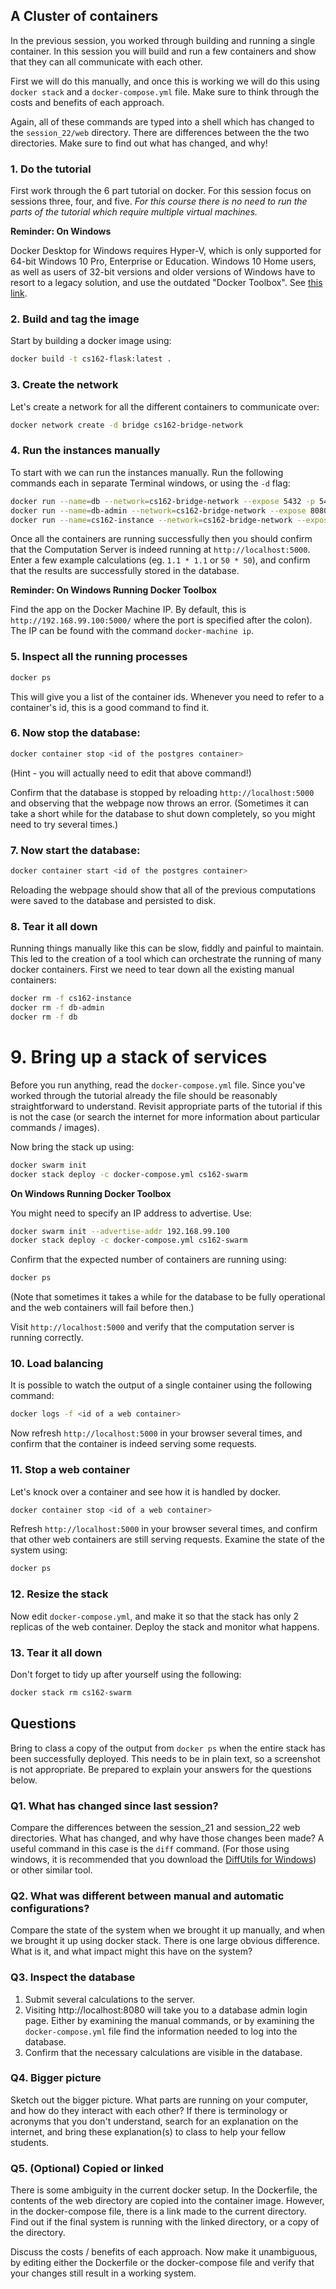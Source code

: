 ## A Cluster of containers

In the previous session, you worked through building and running a single
container.  In this session you will build and run a few containers and show
that they can all communicate with each other.

First we will do this manually, and once this is working we will do this using
`docker stack` and a `docker-compose.yml` file. Make sure to think through the
costs and benefits of each approach.

Again, all of these commands are typed into a shell which has changed to the
`session_22/web` directory.  There are differences between the the two
directories.  Make sure to find out what has changed, and why!

### 1. Do the tutorial
First work through the 6 part tutorial on docker.  For this session focus on
sessions three, four, and five.  *For this course there is no need to run
the parts of the tutorial which require multiple virtual machines.*

**Reminder: On Windows**

Docker Desktop for Windows requires Hyper-V, which is only supported for 64-bit Windows 10 Pro, Enterprise or Education. Windows 10 Home users, as well as users of 32-bit versions and older versions of Windows have to resort to a legacy solution, and use the outdated "Docker Toolbox". See [this link](https://docs.docker.com/toolbox/toolbox_install_windows/).

### 2. Build and tag the image
Start by building a docker image using:
```bash
docker build -t cs162-flask:latest .
```

### 3. Create the network
Let's create a network for all the different containers to communicate over:
```bash
docker network create -d bridge cs162-bridge-network
```

### 4. Run the instances manually
To start with we can run the instances manually. Run the following commands each in separate Terminal windows, or using the `-d` flag:
```bash
docker run --name=db --network=cs162-bridge-network --expose 5432 -p 5432:5432/tcp -e "POSTGRES_DB=cs162" -e "POSTGRES_USER=cs162_user" -e "POSTGRES_PASSWORD=cs162_password" postgres:alpine
docker run --name=db-admin --network=cs162-bridge-network --expose 8080 -p 8080:8080/tcp adminer
docker run --name=cs162-instance --network=cs162-bridge-network --expose 5000 -p 5000:5000/tcp cs162-flask
```
Once all the containers are running successfully then you should confirm that
the Computation Server is indeed running at `http://localhost:5000`.  Enter a
few example calculations (eg. `1.1 * 1.1` or `50 * 50`), and confirm that the
results are successfully stored in the database.

**Reminder: On Windows Running Docker Toolbox**

Find the app on the Docker Machine IP. By default, this is `http://192.168.99.100:5000/` where the port is specified after the colon). The IP can be found with the command `docker-machine ip`.

### 5. Inspect all the running processes
```bash
docker ps
```
This will give you a list of the container ids.  Whenever you need to refer to
a container's id, this is a good command to find it.

### 6. Now stop the database:
```bash
docker container stop <id of the postgres container>
```
(Hint - you will actually need to edit that above command!)

Confirm that the database is stopped by reloading `http://localhost:5000` and
observing that the webpage now throws an error. (Sometimes it can take a short
while for the database to shut down completely, so you might need to try
several times.)

### 7. Now start the database:
```bash
docker container start <id of the postgres container>
```
Reloading the webpage should show that all of the previous computations were
saved to the database and persisted to disk.

### 8. Tear it all down
Running things manually like this can be slow, fiddly and painful to maintain.
This led to the creation of a tool which can orchestrate the running of many
docker containers. First we need to tear down all the existing manual
containers:
```bash
docker rm -f cs162-instance
docker rm -f db-admin
docker rm -f db
```

# 9. Bring up a stack of services
Before you run anything, read the `docker-compose.yml` file.  Since you've
worked through the tutorial already the file should be reasonably
straightforward to understand.  Revisit appropriate parts of the tutorial if
this is not the case (or search the internet for more information about
particular commands / images).

Now bring the stack up using:
```bash
docker swarm init
docker stack deploy -c docker-compose.yml cs162-swarm
```

**On Windows Running Docker Toolbox**

You might need to specify an IP address to advertise. Use:
```bash
docker swarm init --advertise-addr 192.168.99.100
docker stack deploy -c docker-compose.yml cs162-swarm
```

Confirm that the expected number of containers are running using:
```bash
docker ps
```
(Note that sometimes it takes a while for the database to be fully operational
and the web containers will fail before then.)

Visit `http://localhost:5000` and verify that the computation server is running
correctly.

### 10. Load balancing
It is possible to watch the output of a single container using the following
command:
```bash
docker logs -f <id of a web container>
```
Now refresh `http://localhost:5000` in your browser several times, and confirm
that the container is indeed serving some requests.

### 11. Stop a web container
Let's knock over a container and see how it is handled by docker.
```bash
docker container stop <id of a web container>
```
Refresh `http://localhost:5000` in your browser several times, and confirm that
other web containers are still serving requests.
Examine the state of the system using:
```bash
docker ps
```

### 12. Resize the stack
Now edit `docker-compose.yml`, and make it so that the stack has only 2 replicas
of the web container. Deploy the stack and monitor what happens.

### 13. Tear it all down
Don't forget to tidy up after yourself using the following:
```bash
docker stack rm cs162-swarm
```


## Questions
Bring to class a copy of the output from `docker ps` when the entire stack has
been successfully deployed. This needs to be in plain text, so a screenshot is
not appropriate.  Be prepared to explain your answers for the questions below.

### Q1. What has changed since last session?
Compare the differences between the session_21 and session_22 web directories.
What has changed, and why have those changes been made?  A useful command in
this case is the `diff` command.  (For those using windows, it is recommended
that you download the [DiffUtils for Windows](http://gnuwin32.sourceforge.net/packages/diffutils.htm))
or other similar tool.

### Q2. What was different between manual and automatic configurations?
Compare the state of the system when we brought it up manually, and when we
brought it up using docker stack.  There is one large obvious difference.  
What is it, and what impact might this have on the system?  

### Q3. Inspect the database
1. Submit several calculations to the server.
2. Visiting http://localhost:8080 will take you to a database admin login page.
Either by examining the manual commands, or by examining the
`docker-compose.yml` file find the information needed to log into the database.
3. Confirm that the necessary calculations are visible in the database.

### Q4. Bigger picture
Sketch out the bigger picture.  What parts are running on your computer, and
how do they interact with each other?  If there is terminology or acronyms that
you don't understand, search for an explanation on the internet, and bring these
explanation(s) to class to help your fellow students.

### Q5. (Optional) Copied or linked
There is some ambiguity in the current docker setup.  In the Dockerfile, the
contents of the web directory are copied into the container image.  However,
in the docker-compose file, there is a link made to the current directory.
Find out if the final system is running with the linked directory, or a copy of
the directory.

Discuss the costs / benefits of each approach.  Now make it unambiguous, by
editing either the Dockerfile or the docker-compose file and verify that your
changes still result in a working system.
